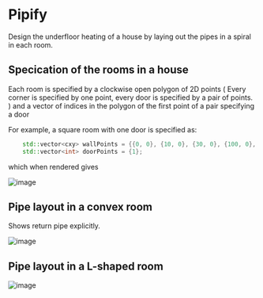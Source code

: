 # Pipify

Design the underfloor heating of a house by laying out the pipes in a spiral in each room.

## Specication of the rooms in a house

Each room is specified by a clockwise open polygon of 2D points ( Every corner is specified by one point, every door is specified by a pair of points. ) and a vector of indices in the polygon of the first point of a pair specifying a door

For example, a square room with one door is specified as:

```C++
    std::vector<cxy> wallPoints = {{0, 0}, {10, 0}, {30, 0}, {100, 0}, {100, 100}, {0, 100}};
    std::vector<int> doorPoints = {1};
```

which when rendered gives

![image](https://github.com/user-attachments/assets/5d1d233f-919c-4ad8-b202-1d28d04ace88)

## Pipe layout in a convex room

Shows return pipe explicitly.

![image](https://github.com/user-attachments/assets/2283ea12-8069-4db4-a125-69d728f4b769)


## Pipe layout in a L-shaped room

![image](https://github.com/user-attachments/assets/0406efd6-f7a7-4ecc-92ba-5bfb3addaf33)




